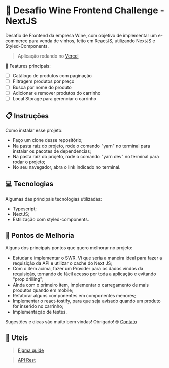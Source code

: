 # 🍷 Desafio Wine Frontend Challenge - NextJS

Desafio de Frontend da empresa Wine, com objetivo de implementar um e-commerce para venda de vinhos, feito em ReactJS, utilizando NextJS e Styled-Components.

> Aplicação rodando no [Vercel](https://firebasestorage.googleapis.com/v0/b/teste-upload-b324a.appspot.com/o/Captura%20de%20Tela%202021-11-01%20a%CC%80s%2014.44.04.png?alt=media&token=92acea99-9f2d-46b5-bced-4b384acf808f)


💭 Features principais:
- [ ] Catálogo de produtos com paginação
- [ ] Filtragem produtos por preço
- [ ] Busca por nome do produto
- [ ] Adicionar e remover produtos do carrinho
- [ ] Local Storage para gerenciar o carrinho

## 📋 Instruções

Como instalar esse projeto:

- Faço um clone desse repositório;
- Na pasta raiz do projeto, rode o comando "yarn" no terminal para instalar os pacotes de dependencias;
- Na pasta raiz do projeto, rode o comando "yarn dev" no terminal para rodar o projeto;
- No seu navegador, abra o link indicado no terminal.


## 💻 Tecnologias

Algumas das principais tecnologias utilizadas:

- Typescript;
- NextJS;
- Estilização com styled-components.

## 🧠 Pontos de Melhoria

Alguns dos principais pontos que quero melhorar no projeto:

- Estudar e implementar o SWR. Vi que seria a maneira ideal para fazer a requisição da API e utilizar o cache do Next JS;
- Com o item acima, fazer um Provider para os dados vindos da requisição, tornando de fácil acesso por toda a aplicação e evitando "prop drilling";
- Ainda com o primeiro item, implementar o carregamento de mais produtos quando em mobile;
- Refatorar alguns componentes em componentes menores;
- Implementar o react-tostify, para que seja avisado quando um produto for inserido no carrinho;
- Implementação de testes.

Sugestões e dicas são muito bem vindas! Obrigado! 🤓 [Contato](mottaluizantonio@gmail.com)

## 🔗 Uteis

> [Figma guide](https://www.figma.com/file/gByBxI9GBHKUjXRtO2fFh2/28%2F10-%F0%9F%96%A5-%F0%9F%93%B1---Wine-Test---WEB-%26-APP?node-id=680%3A6449)


> [API Rest](https://documenter.getpostman.com/view/10015622/UVJiiuHi#fe849253-c47a-492f-a860-08350296c570)
